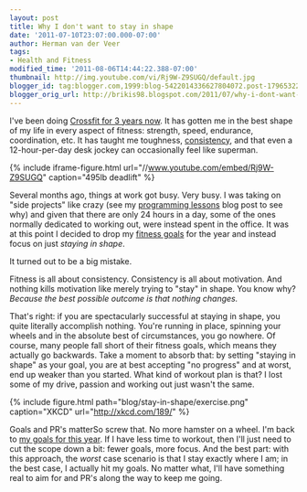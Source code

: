 ```yaml
---
layout: post
title: Why I don't want to stay in shape
date: '2011-07-10T23:07:00.000-07:00'
author: Herman van der Veer
tags:
- Health and Fitness
modified_time: '2011-08-06T14:44:22.388-07:00'
thumbnail: http://img.youtube.com/vi/Rj9W-Z9SUGQ/default.jpg
blogger_id: tag:blogger.com,1999:blog-5422014336627804072.post-1796532276155277827
blogger_orig_url: http://brikis98.blogspot.com/2011/07/why-i-dont-want-to-stay-in-shape.html
---
```


I've been doing [Crossfit for 3 years 
now](https://www.ybrikman.com/writing/2008/12/16/tribute-to-crossfit/). It has 
gotten me in the best shape of my life in every aspect of fitness: strength, 
speed, endurance, coordination, etc. It has taught me toughness, 
[consistency](https://www.ybrikman.com/writing/2011/07/07/30-day-blog-fitness-challenge/), 
and that even a 12-hour-per-day desk jockey can occasionally feel like 
superman. 

{% include iframe-figure.html url="//www.youtube.com/embed/Rj9W-Z9SUGQ" caption="495lb deadlift" %}

Several months ago, things at work got busy. Very busy. I was taking on "side 
projects" like crazy (see my [programming 
lessons](https://www.ybrikman.com/writing/2011/07/08/programming-lessons-i-wish-i-knew-when/) 
blog post to see why) and given that there are only 24 hours in a day, some of 
the ones normally dedicated to working out, were instead spent in the office. 
It was at this point I decided to drop my [fitness 
goals](https://www.ybrikman.com/writing/2011/01/15/2011-goals/) for the year and 
instead focus on just *staying in shape*. 

It turned out to be a big mistake. 

Fitness is all about consistency. Consistency is all about motivation. And 
nothing kills motivation like merely trying to "stay" in shape. You know why?
*Because the best possible outcome is that nothing changes.* 

That's right: if you are spectacularly successful at staying in shape, you 
quite literally accomplish nothing. You're running in place, spinning your 
wheels and in the absolute best of circumstances, you go nowhere. Of course, 
many people fall short of their fitness goals, which means they actually go 
backwards. Take a moment to absorb that: by setting "staying in shape" as your 
goal, you are at best accepting "no progress" and at worst, end up weaker than 
you started. What kind of workout plan is that? I lost some of my drive, 
passion and working out just wasn't the same. 

{% include figure.html path="blog/stay-in-shape/exercise.png" caption="XKCD" url="http://xkcd.com/189/" %}

Goals and PR's matterSo screw that. No more hamster on a wheel. I'm 
back to [my goals for this year](https://www.ybrikman.com/writing/2011/01/15/2011-goals/). If I have less 
time to workout, then I'll just need to cut the scope down a bit: fewer goals, 
more focus. And the best part: with this approach, the *worst* case scenario 
is that I stay exactly where I am; in the best case, I actually hit my goals. 
No matter what, I'll have something real to aim for and PR's along the way to 
keep me going. 
